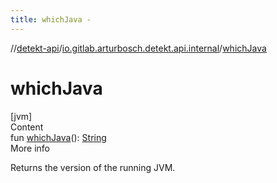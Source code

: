 ```yaml
---
title: whichJava -
---
```

//[detekt-api](../index.md)/[io.gitlab.arturbosch.detekt.api.internal](index.md)/[whichJava](which-java.md)



# whichJava  
[jvm]  
Content  
fun [whichJava](which-java.md)(): [String](https://kotlinlang.org/api/latest/jvm/stdlib/kotlin/-string/index.html)  
More info  


Returns the version of the running JVM.

  



